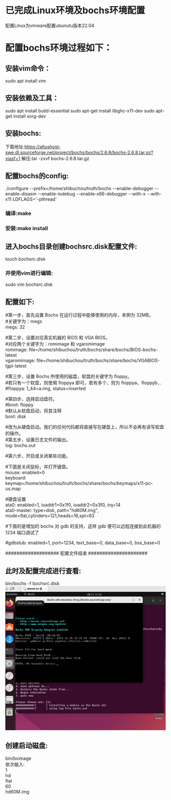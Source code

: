 # 已完成Linux环境及bochs环境配置
配置Linux为vmware配置ubunutu版本22.04
# 配置bochs环境过程如下：
## 安装vim命令：
sudo apt install vim
## 安装依赖及工具：
sudo apt install build-essential
sudo apt-get install libghc-x11-dev
sudo apt-get install xorg-dev
## 安装bochs:
下载地址:https://altushost-swe.dl.sourceforge.net/project/bochs/bochs/2.6.8/bochs-2.6.8.tar.gz?viasf=1
解压:tar -zxvf bochs-2.6.8.tar.gz
## 配置bochs的config:
./configure --prefix=/home/shibuchou/truth/bochs --enable-debugger --enable-disasm --enable-iodebug --enable-x86-debugger --with-x --with-x11 LDFLAGS='-pthread'
### 编译:make
### 安装:make install
## 进入bochs目录创建bochsrc.disk配置文件:
touch bochsrc.disk
### 并使用vim进行编辑:
sudo vim bochsrc.disk
## 配置如下:
#第一步，首先设置 Bochs 在运行过程中能够使用的内存，本例为 32MB。  
#关键字为：megs  
megs: 32

#第二步，设置对应真实机器的 BIOS 和 VGA BIOS。  
#对应两个关键字为：romimage 和 vgaromimage  
romimage: file=/home/shibuchou/truth/bochs/share/bochs/BIOS-bochs-latest  
vgaromimage: file=/home/shibuchou/truth/bochs/share/bochs/VGABIOS-lgpl-latest  

#第三步，设置 Bochs 所使用的磁盘，软盘的关键字为 floppy。  
#若只有一个软盘，则使用 floppya 即可，若有多个，则为 floppya，floppyb…  
#floppya: 1_44=a.img, status=inserted

#第四步，选择启动盘符。  
#boot: floppy  
#默认从软盘启动，将其注释  
boot: disk

#改为从硬盘启动。我们的任何代码都将直接写在硬盘上，所以不会再有读写软盘的操作。  
#第五步，设置日志文件的输出。  
log: bochs.out

#第六步，开启或关闭某些功能。

#下面是关闭鼠标，并打开键盘。  
mouse: enabled=0  
keyboard: keymap=/home/shibuchou/truth/bochs/share/bochs/keymaps/x11-pc-us.map  

#硬盘设置  
ata0: enabled=1, ioaddr1=0x1f0, ioaddr2=0x3f0, irq=14  
ata0-master: type=disk, path="hd60M.img", mode=flat,cylinders=121,heads=16,spt=63  

#下面的是增加的 bochs 对 gdb 的支持，这样 gdb 便可以远程连接到此机器的 1234 端口调试了

#gdbstub: enabled=1, port=1234, text_base=0, data_base=0, bss_base=0

################### 配置文件结束 #####################
## 此时及配置完成进行查看:
bin/bochs -f bochsrc.disk  
![运行结果](https://github.com/shibuchou/truthlib/blob/main/4ff0de770f48f41dff9038f807df5d2.png)
## 创建启动磁盘:
bin/bximage  
依次输入:  
1  
hd  
flat  
60  
hd60M.img  

